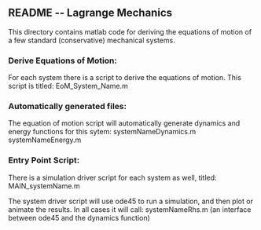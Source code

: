 ## README  --  Lagrange Mechanics

This directory contains matlab code for deriving the equations of motion of a few standard (conservative) mechanical systems. 


### Derive Equations of Motion:
For each system there is a script to derive the equations of motion. This script is titled: 
EoM_System_Name.m  

### Automatically generated files:
The equation of motion script will automatically generate dynamics and energy functions for this sytem: 
systemNameDynamics.m
systemNameEnergy.m

### Entry Point Script:
There is a simulation driver script for each system as well, titled:
MAIN_systemName.m

The system driver script will use ode45 to run a simulation, and then plot or animate the results. In all cases it will call:
systemNameRhs.m  (an interface between ode45 and the dynamics function)
